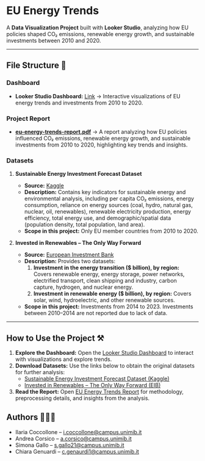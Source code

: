 # EU Energy Trends

A **Data Visualization Project** built with **Looker Studio**, analyzing how EU policies shaped CO₂ emissions, renewable energy growth, and sustainable investments between 2010 and 2020.  

---

## File Structure 📁

### Dashboard
- **Looker Studio Dashboard:** [Link](https://lookerstudio.google.com/s/p4w8uzwdh2A) → Interactive visualizations of EU energy trends and investments from 2010 to 2020.

### Project Report
- **[eu-energy-trends-report.pdf](./reports/eu-energy-trends-report.pdf)** → A report analyzing how EU policies influenced CO₂ emissions, renewable energy growth, and sustainable investments from 2010 to 2020, highlighting key trends and insights.

### Datasets
1. **Sustainable Energy Investment Forecast Dataset**  
   - **Source:** [Kaggle](https://www.kaggle.com/datasets/zelihayb/sustainable-energy-investment-forecast-dataset/data)  
   - **Description:** Contains key indicators for sustainable energy and environmental analysis, including per capita CO₂ emissions, energy consumption, reliance on energy sources (coal, hydro, natural gas, nuclear, oil, renewables), renewable electricity production, energy efficiency, total energy use, and demographic/spatial data (population density, total population, land area).  
   - **Scope in this project:** Only EU member countries from 2010 to 2020.

2. **Invested in Renewables – The Only Way Forward**  
   - **Source:** [European Investment Bank](https://www.eib.org/en/essays/europe-energy-transition-renewable)  
   - **Description:** Provides two datasets:  
     1. **Investment in the energy transition ($ billion), by region:** Covers renewable energy, energy storage, power networks, electrified transport, clean shipping and industry, carbon capture, hydrogen, and nuclear energy.  
     2. **Investment in renewable energy ($ billion), by region:** Covers solar, wind, hydroelectric, and other renewable sources.  
   - **Scope in this project:** Investments from 2014 to 2023. Investments between 2010–2014 are not reported due to lack of data.

---

## How to Use the Project ⚒️

1. **Explore the Dashboard:** Open the [Looker Studio Dashboard](https://lookerstudio.google.com/s/p4w8uzwdh2A) to interact with visualizations and explore trends.  
2. **Download Datasets:** Use the links below to obtain the original datasets for further analysis:  
   - [Sustainable Energy Investment Forecast Dataset (Kaggle)](https://www.kaggle.com/datasets/zelihayb/sustainable-energy-investment-forecast-dataset/data)  
   - [Invested in Renewables – The Only Way Forward (EIB)](https://www.eib.org/en/essays/europe-energy-transition-renewable)  
3. **Read the Report:** Open [EU Energy Trends Report](eu-energy-trends-report.pdf) for methodology, preprocessing details, and insights from the analysis.  

## Authors 👩🏻‍💻

- Ilaria Coccollone – [i.coccollone@campus.unimib.it](mailto:i.coccollone@campus.unimib.it)  
- Andrea Corsico – [a.corsico@campus.unimib.it](mailto:a.corsico@campus.unimib.it)
- Simona Gallo – [s.gallo21@campus.unimib.it](mailto:s.gallo21@campus.unimib.it)  
- Chiara Genuardi – [c.genaurdi1@campus.unimib.it](mailto:c.genaurdi1@campus.unimib.it)
